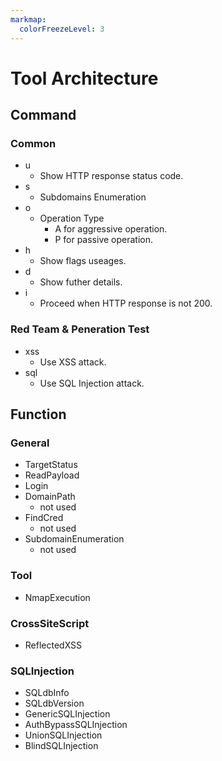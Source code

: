 ```yaml
---
markmap:
  colorFreezeLevel: 3
---
```


# Tool Architecture
## Command
### Common
- u
    - Show HTTP response status code.
- s
    - Subdomains Enumeration
- o
    - Operation Type
        - A for aggressive operation.
        - P for passive operation.
- h
    - Show flags useages.
- d
    - Show futher details.
- i
    - Proceed when HTTP response is not 200.

### Red Team & Peneration Test
- xss
    - Use XSS attack.
- sql
    - Use SQL Injection attack.

## Function
### General
- TargetStatus
- ReadPayload
- Login
- DomainPath
    - not used
- FindCred
    - not used
- SubdomainEnumeration
    - not used

### Tool
- NmapExecution

### CrossSiteScript
- ReflectedXSS

### SQLInjection
- SQLdbInfo
- SQLdbVersion
- GenericSQLInjection
- AuthBypassSQLInjection
- UnionSQLInjection
- BlindSQLInjection


